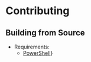 # Contributing


## Building from Source

- Requirements:
  - [PowerShell](https://learn.microsoft.com/en-us/powershell/scripting/install/installing-powershell?view=powershell-7.4)}
